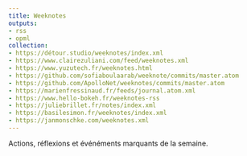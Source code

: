 ```yaml
---
title: Weeknotes
outputs:
- rss
- opml
collection:
- https://détour.studio/weeknotes/index.xml
- https://www.clairezuliani.com/feed/weeknotes.xml
- https://www.yuzutech.fr/weeknotes.html
- https://github.com/sofiaboulaarab/weeknote/commits/master.atom
- https://github.com/ApolloNet/weeknotes/commits/master.atom
- https://marienfressinaud.fr/feeds/journal.atom.xml
- https://www.hello-bokeh.fr/weeknotes-rss
- https://juliebrillet.fr/notes/index.xml
- https://basilesimon.fr/weeknotes/index.xml
- https://janmonschke.com/weeknotes.xml
---
```


Actions, réflexions et événéments marquants de la semaine.
